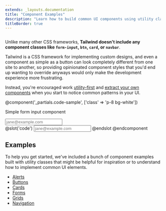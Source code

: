 ```yaml
---
extends: _layouts.documentation
title: "Component Examples"
description: "Learn how to build common UI components using utility classes."
titleBorder: true
---
```


<h2 style="font-size: 0" class="invisible m-0 -mb-6">Overview</h2>

Unlike many other CSS frameworks, **Tailwind doesn't include any component classes like `form-input`, `btn`, `card`, or `navbar`**.

Tailwind is a CSS framework for implementing custom designs, and even a component as simple as a button can look completely different from one site to another, so providing opinionated component styles that you'd end up wanting to override anyways would only make the development experience more frustrating.

Instead, you're encouraged work [utility-first](/docs/utility-first) and [extract your own components](/docs/extracting-components) when you start to notice common patterns in your UI.

@component('_partials.code-sample', ['class' => 'p-8 bg-white'])
<div class="max-w-sm mx-auto">
  <p class="text-sm mb-2 text-gray-600">Simple form input component</p>
  <input class="bg-white focus:outline-none focus:shadow-outline border border-gray-300 rounded-lg py-2 px-4 block w-full appearance-none leading-normal" type="email" placeholder="jane@example.com">
</div>
@slot('code')
<input class="bg-white focus:outline-none focus:shadow-outline border border-gray-300 rounded-lg py-2 px-4 block w-full appearance-none leading-normal" type="email" placeholder="jane@example.com">
@endslot
@endcomponent

## Examples

To help you get started, we've included a bunch of component examples built with utility classes that might be helpful for inspiration or to understand how to implement common UI elements.

- [Alerts](/components/alerts)
- [Buttons](/components/buttons)
- [Cards](/components/cards)
- [Forms](/components/forms)
- [Grids](/components/grids)
- [Navigation](/components/navigation)

